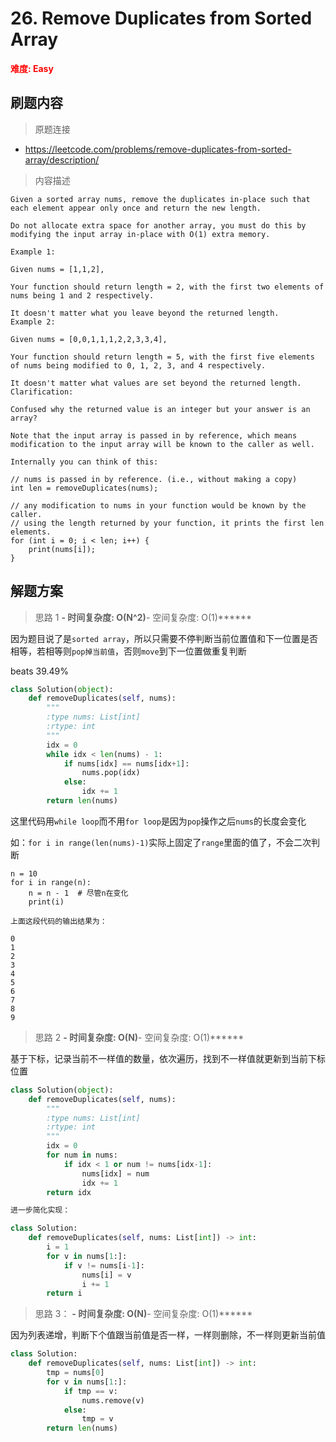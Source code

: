 # 26. Remove Duplicates from Sorted Array

**<font color=red>难度: Easy</font>**

## 刷题内容

> 原题连接

* https://leetcode.com/problems/remove-duplicates-from-sorted-array/description/

> 内容描述

```
Given a sorted array nums, remove the duplicates in-place such that each element appear only once and return the new length.

Do not allocate extra space for another array, you must do this by modifying the input array in-place with O(1) extra memory.

Example 1:

Given nums = [1,1,2],

Your function should return length = 2, with the first two elements of nums being 1 and 2 respectively.

It doesn't matter what you leave beyond the returned length.
Example 2:

Given nums = [0,0,1,1,1,2,2,3,3,4],

Your function should return length = 5, with the first five elements of nums being modified to 0, 1, 2, 3, and 4 respectively.

It doesn't matter what values are set beyond the returned length.
Clarification:

Confused why the returned value is an integer but your answer is an array?

Note that the input array is passed in by reference, which means modification to the input array will be known to the caller as well.

Internally you can think of this:

// nums is passed in by reference. (i.e., without making a copy)
int len = removeDuplicates(nums);

// any modification to nums in your function would be known by the caller.
// using the length returned by your function, it prints the first len elements.
for (int i = 0; i < len; i++) {
    print(nums[i]);
}
```

## 解题方案

> 思路 1
******- 时间复杂度: O(N^2)******- 空间复杂度: O(1)******

因为题目说了是```sorted array```，所以只需要不停判断当前位置值和下一位置是否相等，若相等则```pop掉当前值```，否则```move```到下一位置做重复判断

beats 39.49%

```python
class Solution(object):
    def removeDuplicates(self, nums):
        """
        :type nums: List[int]
        :rtype: int
        """
        idx = 0
        while idx < len(nums) - 1:
            if nums[idx] == nums[idx+1]:
                nums.pop(idx)
            else:
                idx += 1
        return len(nums)
```


这里代码用```while loop```而不用```for loop```是因为```pop```操作之后```nums```的长度会变化

如：```for i in range(len(nums)-1)```实际上固定了```range```里面的值了，不会二次判断

```
n = 10
for i in range(n):
    n = n - 1  # 尽管n在变化
    print(i)

上面这段代码的输出结果为：

0
1
2
3
4
5
6
7
8
9
```

> 思路 2
******- 时间复杂度: O(N)******- 空间复杂度: O(1)******

基于下标，记录当前不一样值的数量，依次遍历，找到不一样值就更新到当前下标位置

```python
class Solution(object):
    def removeDuplicates(self, nums):
        """
        :type nums: List[int]
        :rtype: int
        """
        idx = 0
        for num in nums:
            if idx < 1 or num != nums[idx-1]:
                nums[idx] = num
                idx += 1
        return idx

进一步简化实现：

class Solution:
    def removeDuplicates(self, nums: List[int]) -> int:
        i = 1
        for v in nums[1:]:
            if v != nums[i-1]:
                nums[i] = v
                i += 1
        return i
```

> 思路 3：
******- 时间复杂度: O(N)******- 空间复杂度: O(1)******

因为列表递增，判断下个值跟当前值是否一样，一样则删除，不一样则更新当前值

```python
class Solution:
    def removeDuplicates(self, nums: List[int]) -> int:
        tmp = nums[0]
        for v in nums[1:]:
            if tmp == v:
                nums.remove(v)   
            else:
                tmp = v
        return len(nums)
```        
















